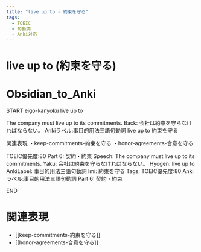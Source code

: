 ```yaml
---
title: "live up to - 約束を守る"
tags:
  - TOEIC
  - 句動詞
  - Anki対応
---
```


# live up to (約束を守る)

# Obsidian_to_Anki
START
eigo-kanyoku
live up to

The company must live up to its commitments.
Back: 
会社は約束を守らなければならない。
Ankiラベル:事目的用法三語句動詞
live up to
約束を守る

関連表現
・keep-commitments-約束を守る
・honor-agreements-合意を守る

TOEIC優先度:80
Part 6: 契約・約束
Speech: The company must live up to its commitments.
Yaku: 会社は約束を守らなければならない。
Hyogen: live up to
AnkiLabel: 事目的用法三語句動詞
Imi: 約束を守る
Tags: TOEIC優先度:80 Ankiラベル:事目的用法三語句動詞 Part 6: 契約・約束
<!--ID: 1755075796462-->
END

# 関連表現
- [[keep-commitments-約束を守る]]
- [[honor-agreements-合意を守る]]
